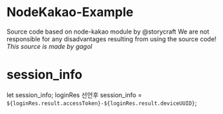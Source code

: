 # NodeKakao-Example
Source code based on node-kakao module by @storycraft We are not responsible for any disadvantages resulting from using the source code!
*This source is made by gagol*

# session_info
let session_info;
loginRes 선언후 session_info = `${loginRes.result.accessToken}-${loginRes.result.deviceUUID}`;
